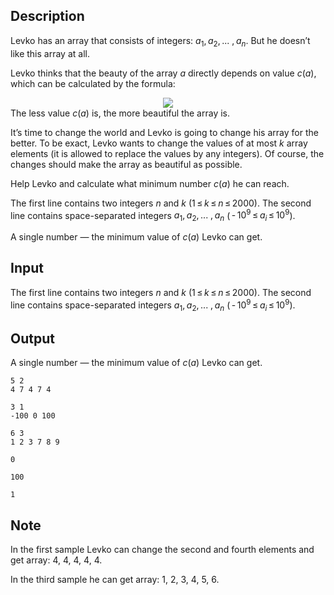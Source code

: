 ## Description

<div><p>Levko has an array that consists of integers: <span class="tex-span"><i>a</i><sub class="lower-index">1</sub>, <i>a</i><sub class="lower-index">2</sub>, ... , <i>a</i><sub class="lower-index"><i>n</i></sub></span>. But he doesn’t like this array at all.</p><p>Levko thinks that the beauty of the array <span class="tex-span"><i>a</i></span> directly depends on value <span class="tex-span"><i>c</i>(<i>a</i>)</span>, which can be calculated by the formula: </p><center class="tex-equation"><img align="middle" class="tex-formula" src="file://NudGdmwz.png" style="max-width: 100.0%;max-height: 100.0%;"></center> The less value <span class="tex-span"><i>c</i>(<i>a</i>)</span> is, the more beautiful the array is.<p>It’s time to change the world and Levko is going to change his array for the better. To be exact, Levko wants to change the values of at most <span class="tex-span"><i>k</i></span> array elements (it is allowed to replace the values by any integers). Of course, the changes should make the array as beautiful as possible.</p><p>Help Levko and calculate what minimum number <span class="tex-span"><i>c</i>(<i>a</i>)</span> he can reach.</p></div><div class="input-specification"><p>The first line contains two integers <span class="tex-span"><i>n</i></span> and <span class="tex-span"><i>k</i></span> (<span class="tex-span">1 ≤ <i>k</i> ≤ <i>n</i> ≤ 2000</span>). The second line contains space-separated integers <span class="tex-span"><i>a</i><sub class="lower-index">1</sub>, <i>a</i><sub class="lower-index">2</sub>, ... , <i>a</i><sub class="lower-index"><i>n</i></sub></span> (<span class="tex-span"> - 10<sup class="upper-index">9</sup> ≤ <i>a</i><sub class="lower-index"><i>i</i></sub> ≤ 10<sup class="upper-index">9</sup></span>).</p></div><div class="output-specification"><p>A single number — the minimum value of <span class="tex-span"><i>c</i>(<i>a</i>)</span> Levko can get.</p></div>

## Input

<p>The first line contains two integers <span class="tex-span"><i>n</i></span> and <span class="tex-span"><i>k</i></span> (<span class="tex-span">1 ≤ <i>k</i> ≤ <i>n</i> ≤ 2000</span>). The second line contains space-separated integers <span class="tex-span"><i>a</i><sub class="lower-index">1</sub>, <i>a</i><sub class="lower-index">2</sub>, ... , <i>a</i><sub class="lower-index"><i>n</i></sub></span> (<span class="tex-span"> - 10<sup class="upper-index">9</sup> ≤ <i>a</i><sub class="lower-index"><i>i</i></sub> ≤ 10<sup class="upper-index">9</sup></span>).</p>

## Output

<p>A single number — the minimum value of <span class="tex-span"><i>c</i>(<i>a</i>)</span> Levko can get.</p>





```input1
5 2
4 7 4 7 4

```




```input2
3 1
-100 0 100

```




```input3
6 3
1 2 3 7 8 9

```




```output1
0

```




```output2
100

```




```output3
1

```



## Note

<p>In the first sample Levko can change the second and fourth elements and get array: <span class="tex-span">4</span>, <span class="tex-span">4</span>, <span class="tex-span">4</span>, <span class="tex-span">4</span>, <span class="tex-span">4</span>.</p><p>In the third sample he can get array: <span class="tex-span">1</span>, <span class="tex-span">2</span>, <span class="tex-span">3</span>, <span class="tex-span">4</span>, <span class="tex-span">5</span>, <span class="tex-span">6</span>.</p>
